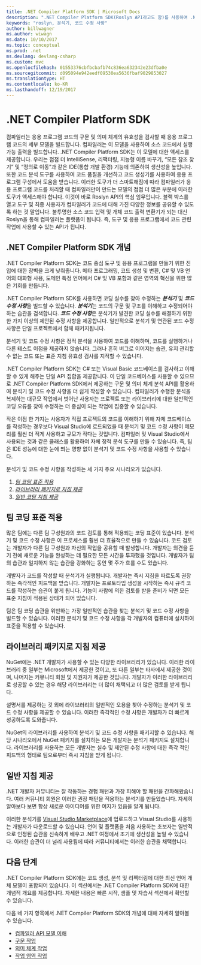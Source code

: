 ```yaml
---
title: .NET Compiler Platform SDK | Microsoft Docs
description: ".NET Compiler Platform SDK(Roslyn API라고도 함)를 사용하여 .NET 코드를 이해하고 오류를 찾고 이러한 오류를 수정하는 방법을 알아봅니다."
keywords: "roslyn, 분석기, 코드 수정 사항"
author: billwagner
ms.author: wiwagn
ms.date: 10/10/2017
ms.topic: conceptual
ms.prod: .net
ms.devlang: devlang-csharp
ms.custom: mvc
ms.openlocfilehash: 01553376cbfbcbafb74c836ea632342e23dfba0e
ms.sourcegitcommit: d095094e942eedf09530ea5636fbaf9029853027
ms.translationtype: HT
ms.contentlocale: ko-KR
ms.lasthandoff: 12/19/2017
---
```

# <a name="the-net-compiler-platform-sdk"></a>.NET Compiler Platform SDK

컴파일러는 응용 프로그램 코드의 구문 및 의미 체계의 유효성을 검사할 때 응용 프로그램 코드의 세부 모델을 빌드합니다. 컴파일러는 이 모델을 사용하여 소스 코드에서 실행 가능 출력을 빌드합니다. .NET Compiler Platform SDK는 이 모델에 대한 액세스를 제공합니다. 우리는 점점 더 IntelliSense, 리팩터링, 지능형 이름 바꾸기, “모든 참조 찾기” 및 “정의로 이동”과 같은 IDE(통합 개발 환경) 기능에 의존하여 생산성을 높입니다. 또한 코드 분석 도구를 사용하여 코드 품질을 개선하고 코드 생성기를 사용하여 응용 프로그램 구성에서 도움을 받습니다. 이러한 도구가 더 스마트해짐에 따라 컴파일러가 응용 프로그램 코드를 처리할 때 컴파일러만이 만드는 모델의 점점 더 많은 부분에 이러한 도구가 액세스해야 합니다. 이것이 바로 Roslyn API의 핵심 임무입니다. 블랙 박스를 열고 도구 및 최종 사용자가 컴파일러가 코드에 대해 가진 다양한 정보를 공유할 수 있도록 하는 것 말입니다.
불투명한 소스 코드 입력 및 개체 코드 출력 변환기가 되는 대신 Roslyn을 통해 컴파일러는 플랫폼이 됩니다. 즉, 도구 및 응용 프로그램에서 코드 관련 작업에 사용할 수 있는 API가 됩니다.

## <a name="net-compiler-platform-sdk-concepts"></a>.NET Compiler Platform SDK 개념

.NET Compiler Platform SDK는 코드 중심 도구 및 응용 프로그램을 만들기 위한 진입에 대한 장벽을 크게 낮춰줍니다. 메타 프로그래밍, 코드 생성 및 변환, C# 및 VB 언어의 대화형 사용, 도메인 특정 언어에서 C# 및 VB 포함과 같은 영역의 혁신을 위한 많은 기회를 만듭니다.

.NET Compiler Platform SDK를 사용하면 코딩 실수를 찾아 수정하는 ***분석기*** 및 ***코드 수정 사항***을 빌드할 수 있습니다. ***분석기***는 코드의 구문 및 구조를 이해하고 수정되어야 하는 습관을 검색합니다. ***코드 수정 사항***은 분석기가 발견한 코딩 실수를 해결하기 위한 한 가지 이상의 제안된 수정 사항을 제공합니다. 일반적으로 분석기 및 연관된 코드 수정 사항은 단일 프로젝트에서 함께 패키지됩니다. 

분석기 및 코드 수정 사항은 정적 분석을 사용하여 코드를 이해하며, 코드를 실행하거나 다른 테스트 이점을 제공하지 않습니다. 그러나 흔히 버그로 이어지는 습관, 유지 관리할 수 없는 코드 또는 표준 지침 유효성 검사를 지적할 수 있습니다.

.NET Compiler Platform SDK는 C# 또는 Visual Basic 코드베이스를 검사하고 이해할 수 있게 해주는 단일 API 집합을 제공합니다. 이 단일 코드베이스를 사용할 수 있으므로 .NET Compiler Platform SDK에서 제공하는 구문 및 의미 체계 분석 API를 활용하여 분석기 및 코드 수정 사항을 더 쉽게 작성할 수 있습니다. 컴파일러가 수행한 분석을 복제하는 대규모 작업에서 벗어난 사용자는 프로젝트 또는 라이브러리에 대한 일반적인 코딩 오류를 찾아 수정하는 더 중심이 되는 작업에 집중할 수 있습니다.

작은 이점 한 가지는 사용자가 직접 프로젝트의 코드를 이해하기 위해 자체 코드베이스를 작성하는 경우보다 Visual Studio에 로드되었을 때 분석기 및 코드 수정 사항이 메모리를 훨씬 더 적게 사용하고 규모가 작다는 것입니다. 컴파일러 및 Visual Studio에서 사용되는 것과 같은 클래스를 활용하여 자체 정적 분석 도구를 만들 수 있습니다. 즉, 팀은 IDE 성능에 대한 눈에 띄는 영향 없이 분석기 및 코드 수정 사항을 사용할 수 있습니다.

분석기 및 코드 수정 사항을 작성하는 세 가지 주요 시나리오가 있습니다.

1. [*팀 코딩 표준 적용*](#enforce-team-coding-standards)
1. [*라이브러리 패키지로 지침 제공*](#provide-guidance-with-library-packages)
1. [*일반 코딩 지침 제공*](#provide-general-coding-guidance)

## <a name="enforce-team-coding-standards"></a>팀 코딩 표준 적용

많은 팀에는 다른 팀 구성원과의 코드 검토를 통해 적용되는 코딩 표준이 있습니다. 분석기 및 코드 수정 사항은 이 프로세스를 훨씬 더 효율적으로 만들 수 있습니다. 코드 검토는 개발자가 다른 팀 구성원과 자신의 작업을 공유할 때 발생합니다. 개발자는 의견을 듣기 전에 새로운 기능을 완성하는 데 필요한 모든 시간을 투자했을 것입니다. 개발자가 팀의 습관과 일치하지 않는 습관을 강화하는 동안 몇 주가 흐를 수도 있습니다.

개발자가 코드를 작성할 때 분석기가 실행됩니다. 개발자는 즉시 지침을 따르도록 권장하는 즉각적인 피드백을 받습니다. 개발자는 프로토타입 생성을 시작하는 즉시 규격 코드를 작성하는 습관이 붙게 됩니다. 기능이 사람에 의한 검토를 받을 준비가 되면 모든 표준 지침이 적용된 상태가 되어 있습니다.

팀은 팀 코딩 습관을 위반하는 가장 일반적인 습관을 찾는 분석기 및 코드 수정 사항을 빌드할 수 있습니다. 이러한 분석기 및 코드 수정 사항을 각 개발자의 컴퓨터에 설치하여 표준을 적용할 수 있습니다.

## <a name="provide-guidance-with-library-packages"></a>라이브러리 패키지로 지침 제공

NuGet에는 .NET 개발자가 사용할 수 있는 다양한 라이브러리가 있습니다.
이러한 라이브러리 중 일부는 Microsoft에서 제공한 것이고, 또 다른 일부는 타사에서 제공한 것이며, 나머지는 커뮤니티 회원 및 지원자가 제공한 것입니다. 개발자가 이러한 라이브러리로 성공할 수 있는 경우 해당 라이브러리는 더 많이 채택되고 더 많은 검토를 받게 됩니다.

설명서를 제공하는 것 외에 라이브러리의 일반적인 오용을 찾아 수정하는 분석기 및 코드 수정 사항을 제공할 수 있습니다. 이러한 즉각적인 수정 사항은 개발자가 더 빠르게 성공하도록 도와줍니다. 

NuGet의 라이브러리를 사용하여 분석기 및 코드 수정 사항을 패키지할 수 있습니다. 해당 시나리오에서 NuGet 패키지를 설치하는 모든 개발자는 분석기 패키지도 설치합니다. 라이브러리를 사용하는 모든 개발자는 실수 및 제안된 수정 사항에 대한 즉각 적인 피드백의 형태로 팀으로부터 즉시 지침을 받게 됩니다.

## <a name="provide-general-guidance"></a>일반 지침 제공

.NET 개발자 커뮤니티는 잘 작동하는 경험 패턴과 가장 피해야 할 패턴을 간파해왔습니다. 여러 커뮤니티 회원은 이러한 권장 패턴을 적용하는 분석기를 만들었습니다. 자세히 알아보다 보면 항상 새로운 아이디어를 위한 여지가 있음을 알게 됩니다.

이러한 분석기를 [Visual Studio Marketplace](https://marketplace.visualstudio.com/vs)에 업로드하고 Visual Studio를 사용하는 개발자가 다운로드할 수 있습니다. 언어 및 플랫폼을 처음 사용하는 초보자는 일반적으로 인정된 습관을 신속하게 배우고 .NET 여정에서 조기에 생산성을 높일 수 있습니다. 이러한 습관이 더 널리 사용됨에 따라 커뮤니티에서는 이러한 습관을 채택합니다.

## <a name="next-steps"></a>다음 단계

.NET Compiler Platform SDK에는 코드 생성, 분석 및 리팩터링에 대한 최신 언어 개체 모델이 포함되어 있습니다. 이 섹션에서는 .NET Compiler Platform SDK에 대한 개념적 개요를 제공합니다. 자세한 내용은 빠른 시작, 샘플 및 자습서 섹션에서 확인할 수 있습니다.

다음 네 가지 항목에서 .NET Compiler Platform SDK의 개념에 대해 자세히 알아볼 수 있습니다.

 - [컴파일러 API 모델 이해](compiler-api-model.md)
 - [구문 작업](work-with-syntax.md)
 - [의미 체계 작업](work-with-semantics.md)
 - [작업 영역 작업](work-with-workspace.md)

<!--

Turn this on as more of the conceptual content is in place:
- Try the [Quickstarts](quickstart/index.md) to create your first tutorial.
- Experiment with one of the [Tutorials](tutorials/index.md).
- Explore the [Samples](samples/index.md) to see some simple analyzers.
- Read the [Concepts](concepts/index.md) to understand the ideas behind analyzers and code fixes.

-->